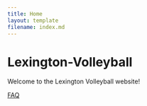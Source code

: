 ```yaml
---
title: Home
layout: template
filename: index.md
--- 
```


# Lexington-Volleyball

Welcome to the Lexington Volleyball website!

[FAQ](https://lexvolleyball.github.io/)
